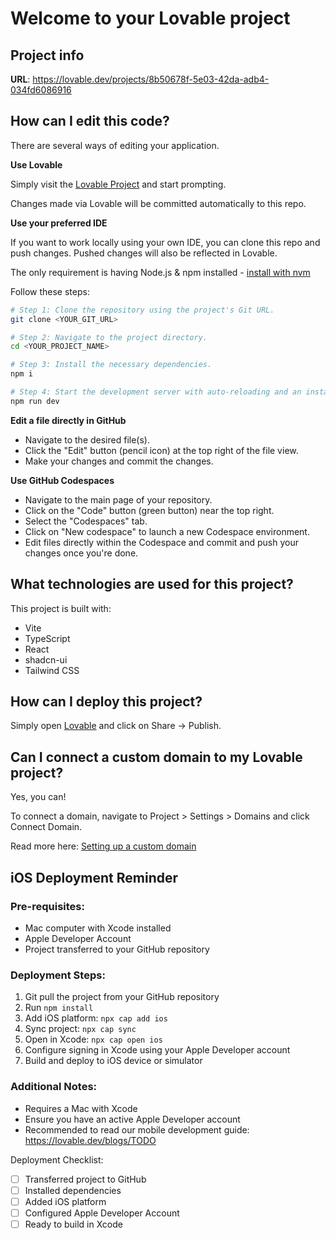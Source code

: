 # Welcome to your Lovable project

## Project info

**URL**: https://lovable.dev/projects/8b50678f-5e03-42da-adb4-034fd6086916

## How can I edit this code?

There are several ways of editing your application.

**Use Lovable**

Simply visit the [Lovable Project](https://lovable.dev/projects/8b50678f-5e03-42da-adb4-034fd6086916) and start prompting.

Changes made via Lovable will be committed automatically to this repo.

**Use your preferred IDE**

If you want to work locally using your own IDE, you can clone this repo and push changes. Pushed changes will also be reflected in Lovable.

The only requirement is having Node.js & npm installed - [install with nvm](https://github.com/nvm-sh/nvm#installing-and-updating)

Follow these steps:

```sh
# Step 1: Clone the repository using the project's Git URL.
git clone <YOUR_GIT_URL>

# Step 2: Navigate to the project directory.
cd <YOUR_PROJECT_NAME>

# Step 3: Install the necessary dependencies.
npm i

# Step 4: Start the development server with auto-reloading and an instant preview.
npm run dev
```

**Edit a file directly in GitHub**

- Navigate to the desired file(s).
- Click the "Edit" button (pencil icon) at the top right of the file view.
- Make your changes and commit the changes.

**Use GitHub Codespaces**

- Navigate to the main page of your repository.
- Click on the "Code" button (green button) near the top right.
- Select the "Codespaces" tab.
- Click on "New codespace" to launch a new Codespace environment.
- Edit files directly within the Codespace and commit and push your changes once you're done.

## What technologies are used for this project?

This project is built with:

- Vite
- TypeScript
- React
- shadcn-ui
- Tailwind CSS

## How can I deploy this project?

Simply open [Lovable](https://lovable.dev/projects/8b50678f-5e03-42da-adb4-034fd6086916) and click on Share -> Publish.

## Can I connect a custom domain to my Lovable project?

Yes, you can!

To connect a domain, navigate to Project > Settings > Domains and click Connect Domain.

Read more here: [Setting up a custom domain](https://docs.lovable.dev/tips-tricks/custom-domain#step-by-step-guide)

## iOS Deployment Reminder

### Pre-requisites:
- Mac computer with Xcode installed
- Apple Developer Account
- Project transferred to your GitHub repository

### Deployment Steps:
1. Git pull the project from your GitHub repository
2. Run `npm install`
3. Add iOS platform: `npx cap add ios`
4. Sync project: `npx cap sync`
5. Open in Xcode: `npx cap open ios`
6. Configure signing in Xcode using your Apple Developer account
7. Build and deploy to iOS device or simulator

### Additional Notes:
- Requires a Mac with Xcode
- Ensure you have an active Apple Developer account
- Recommended to read our mobile development guide: https://lovable.dev/blogs/TODO

Deployment Checklist:
- [ ] Transferred project to GitHub
- [ ] Installed dependencies
- [ ] Added iOS platform
- [ ] Configured Apple Developer Account
- [ ] Ready to build in Xcode
